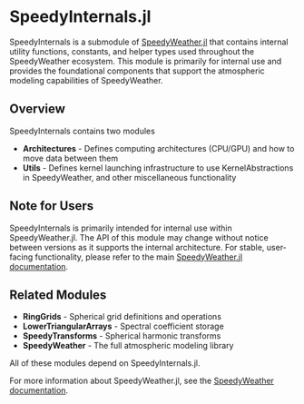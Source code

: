 # SpeedyInternals.jl

SpeedyInternals is a submodule of [SpeedyWeather.jl](https://github.com/SpeedyWeather/SpeedyWeather.jl) that contains internal utility functions, constants, and helper types used throughout the SpeedyWeather ecosystem. This module is primarily for internal use and provides the foundational components that support the atmospheric modeling capabilities of SpeedyWeather.

## Overview

SpeedyInternals contains two modules

- **Architectures** - Defines computing architectures (CPU/GPU) and how to move data between them
- **Utils** - Defines kernel launching infrastructure to use KernelAbstractions in SpeedyWeather, and other miscellaneous functionality

## Note for Users

SpeedyInternals is primarily intended for internal use within SpeedyWeather.jl. The API of this module may change without notice between versions as it supports the internal architecture. For stable, user-facing functionality, please refer to the main [SpeedyWeather.jl documentation](https://speedyweather.github.io/SpeedyWeatherDocumentation/dev/).

## Related Modules

- **RingGrids** - Spherical grid definitions and operations
- **LowerTriangularArrays** - Spectral coefficient storage
- **SpeedyTransforms** - Spherical harmonic transforms
- **SpeedyWeather** - The full atmospheric modeling library

All of these modules depend on SpeedyInternals.jl.

For more information about SpeedyWeather.jl, see the [SpeedyWeather documentation](https://speedyweather.github.io/SpeedyWeatherDocumentation/dev/).